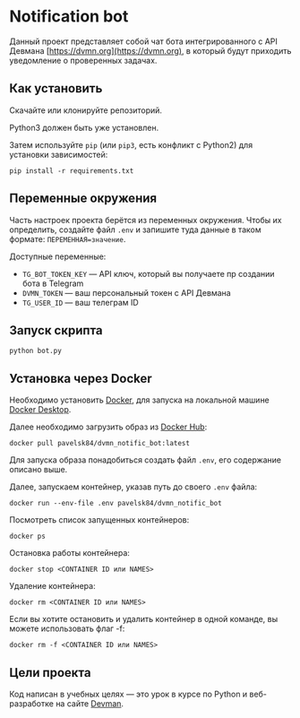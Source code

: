 # Notification bot


Данный проект представляет собой чат бота интегрированного с API Девмана [https://dvmn.org](https://dvmn.org), в который будут приходить уведомление о проверенных задачах.  


## Как установить

Скачайте или клонируйте репозиторий.

Python3 должен быть уже установлен.

Затем используйте `pip` (или `pip3`, есть конфликт с Python2) для установки зависимостей:

```
pip install -r requirements.txt
```

## Переменные окружения

Часть настроек проекта берётся из переменных окружения. Чтобы их определить, создайте файл `.env` и запишите туда данные в таком формате: `ПЕРЕМЕННАЯ=значение`.

Доступные переменные:

- `TG_BOT_TOKEN_KEY` — API ключ, который вы получаете пр создании бота в Telegram
- `DVMN_TOKEN` —  ваш персональный токен с API Девмана
- `TG_USER_ID` —  ваш телеграм ID

## Запуск скрипта

```python bot.py```


## Установка через Docker

Необходимо установить [Docker](https://docs.docker.com/), для запуска на локальной машине [Docker Desktop](https://docs.docker.com/desktop/).

Далее необходимо загрузить образ из [Docker Hub](https://hub.docker.com/):

```
docker pull pavelsk84/dvmn_notific_bot:latest
```

Для запуска образа понадобиться создать файл `.env`, его содержание описано выше.

Далее, запускаем контейнер, указав путь до своего `.env`  файла:

```
docker run --env-file .env pavelsk84/dvmn_notific_bot
```

Посмотреть список запущенных контейнеров:

```
docker ps
```

Остановка работы контейнера:

```
docker stop <CONTAINER ID или NAMES>
```

Удаление контейнера:

```
docker rm <CONTAINER ID или NAMES>
```

Если вы хотите остановить и удалить контейнер в одной команде, вы можете использовать флаг -f:

```
docker rm -f <CONTAINER ID или NAMES>
```

## Цели проекта

Код написан в учебных целях — это урок в курсе по Python и веб-разработке на сайте [Devman](https://dvmn.org).
